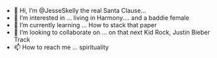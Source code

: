 - 👋 Hi, I’m @JesseSkelly the real Santa Clause...
- 👀 I’m interested in ... living in Harmony.... and a baddie female
- 🌱 I’m currently learning ... How to stack that paper
- 💞️ I’m looking to collaborate on ... on that next Kid Rock, Justin Bieber Track
- 📫 How to reach me ... spirituality 

<!---
JesseSkelly/JesseSkelly is a ✨ special ✨ repository because its `README.md` (this file) appears on your GitHub profile.
You can click the Preview link to take a look at your changes.
--->
